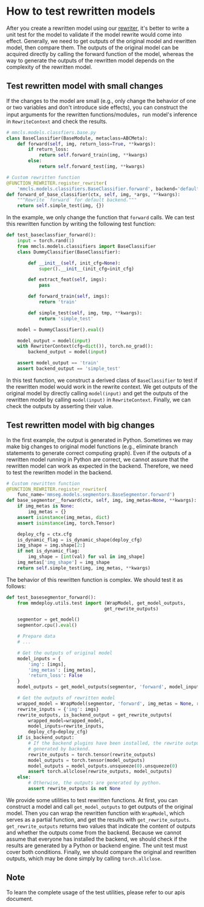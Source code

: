 # How to test rewritten models

After you create a rewritten model using our [rewriter](support_new_model.md), it's better to write a unit test for the model to validate if the model rewrite would come into effect. Generally, we need to get outputs of the original model and rewritten model, then compare them. The outputs of the original model can be acquired directly by calling the forward function of the model, whereas the way to generate the outputs of the rewritten model depends on the complexity of the rewritten model.

## Test rewritten model with small changes

If the changes to the model are small (e.g., only change the behavior of one or two variables and don't introduce side effects), you can construct the input arguments for the rewritten functions/modules，run model's inference in `RewriteContext` and check the results.

```python
# mmcls.models.classfiers.base.py
class BaseClassifier(BaseModule, metaclass=ABCMeta):
    def forward(self, img, return_loss=True, **kwargs):
        if return_loss:
            return self.forward_train(img, **kwargs)
        else:
            return self.forward_test(img, **kwargs)

# Custom rewritten function
@FUNCTION_REWRITER.register_rewriter(
    'mmcls.models.classifiers.BaseClassifier.forward', backend='default')
def forward_of_base_classifier(ctx, self, img, *args, **kwargs):
    """Rewrite `forward` for default backend."""
    return self.simple_test(img, {})
```

In the example, we only change the function that `forward` calls. We can test this rewritten function by writing the following test function:

```python
def test_baseclassfier_forward():
    input = torch.rand(1)
    from mmcls.models.classifiers import BaseClassifier
    class DummyClassifier(BaseClassifier):

        def __init__(self, init_cfg=None):
            super().__init__(init_cfg=init_cfg)

        def extract_feat(self, imgs):
            pass

        def forward_train(self, imgs):
            return 'train'

        def simple_test(self, img, tmp, **kwargs):
            return 'simple_test'

    model = DummyClassifier().eval()

    model_output = model(input)
    with RewriterContext(cfg=dict()), torch.no_grad():
        backend_output = model(input)

    assert model_output == 'train'
    assert backend_output == 'simple_test'
```

In this test function, we construct a derived class of `BaseClassifier` to test if the rewritten model would work in the rewrite context. We get outputs of the original model by directly calling `model(input)` and get the outputs of the rewritten model by calling `model(input)` in `RewriteContext`. Finally, we can check the outputs by asserting their value.

## Test rewritten model with big changes

In the first example, the output is generated in Python. Sometimes we may make big changes to original model functions (e.g., eliminate branch statements to generate correct computing graph). Even if the outputs of a rewritten model running in Python are correct, we cannot assure that the rewritten model can work as expected in the backend. Therefore, we need to test the rewritten model in the backend.

```python
# Custom rewritten function
@FUNCTION_REWRITER.register_rewriter(
    func_name='mmseg.models.segmentors.BaseSegmentor.forward')
def base_segmentor__forward(ctx, self, img, img_metas=None, **kwargs):
    if img_metas is None:
        img_metas = {}
    assert isinstance(img_metas, dict)
    assert isinstance(img, torch.Tensor)

    deploy_cfg = ctx.cfg
    is_dynamic_flag = is_dynamic_shape(deploy_cfg)
    img_shape = img.shape[2:]
    if not is_dynamic_flag:
        img_shape = [int(val) for val in img_shape]
    img_metas['img_shape'] = img_shape
    return self.simple_test(img, img_metas, **kwargs)

```

The behavior of this rewritten function is complex. We should test it as follows:

```python
def test_basesegmentor_forward():
    from mmdeploy.utils.test import (WrapModel, get_model_outputs,
                                    get_rewrite_outputs)

    segmentor = get_model()
    segmentor.cpu().eval()

    # Prepare data
    # ...

    # Get the outputs of original model
    model_inputs = {
        'img': [imgs],
        'img_metas': [img_metas],
        'return_loss': False
    }
    model_outputs = get_model_outputs(segmentor, 'forward', model_inputs)

    # Get the outputs of rewritten model
    wrapped_model = WrapModel(segmentor, 'forward', img_metas = None, return_loss = False)
    rewrite_inputs = {'img': imgs}
    rewrite_outputs, is_backend_output = get_rewrite_outputs(
        wrapped_model=wrapped_model,
        model_inputs=rewrite_inputs,
        deploy_cfg=deploy_cfg)
    if is_backend_output:
        # If the backend plugins have been installed, the rewrite outputs are
        # generated by backend.
        rewrite_outputs = torch.tensor(rewrite_outputs)
        model_outputs = torch.tensor(model_outputs)
        model_outputs = model_outputs.unsqueeze(0).unsqueeze(0)
        assert torch.allclose(rewrite_outputs, model_outputs)
    else:
        # Otherwise, the outputs are generated by python.
        assert rewrite_outputs is not None
```

We provide some utilities to test rewritten functions. At first, you can construct a model and call `get_model_outputs` to get outputs of the original model. Then you can wrap the rewritten function with `WrapModel`, which serves as a partial function, and get the results with `get_rewrite_outputs`. `get_rewrite_outputs` returns two values that indicate the content of outputs and whether the outputs come from the backend. Because we cannot assume that everyone has installed the backend, we should check if the results are generated by a Python or backend engine. The unit test must cover both conditions. Finally, we should compare the original and rewritten outputs, which may be done simply by calling `torch.allclose`.

## Note

To learn the complete usage of the test utilities, please refer to our apis document.
